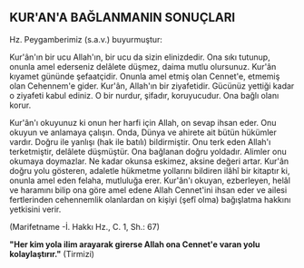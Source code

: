 ## KUR'AN'A BAĞLANMANIN SONUÇLARI

Hz. Peygamberimiz (s.a.v.) buyurmuştur:

Kur'ân'ın bir ucu Allah'ın, bir ucu da sizin elinizdedir. Ona sıkı tutunup, onunla amel ederseniz delâlete düşmez, daima mutlu olursunuz. Kur'ân kıyamet gününde şefaatçidir. Onunla amel etmiş olan Cennet'e, etmemiş olan Cehennem'e gider. Kur'ân, Allah'ın bir ziyafetidir. Gü­cünüz yettiği kadar o ziyafeti kabul ediniz. O bir nurdur, şifadır, koruyucudur. Ona bağlı ola­nı korur.

Kur'ân'ı okuyunuz ki onun her harfi için Allah, on sevap ihsan eder. Onu okuyun ve anlamaya çalışın. Onda, Dünya ve ahirete ait bü­tün hükümler vardır. Doğru ile yanlışı (hak ile batılı) bildirmiştir. Onu terk eden Allah'ı terketmiştir, delâlete düşmüştür. Ona bağlanan doğru yoldadır. Alimler onu okumaya doymaz­lar. Ne kadar okunsa eskimez, aksine değeri ar­tar. Kur'ân doğru yolu gösteren, adaletle hük­metme yollarını bildiren ilâhî bir kitaptır ki, onunla amel eden felaha, mutluluğa erer. Kur'­ân'ı okuyan, ezberleyen, helâl ve haramını bilip ona göre amel edene Allah Cennet'ini ihsan eder ve ailesi fertlerinden cehennemlik olanlardan on kişiyi (şefî olma) bağışlatma hakkını yetkisi­ni verir.

(Marifetname -İ. Hakkı Hz., C. 1, Sh.: 67)

**"Her kim yola ilim arayarak girerse Allah ona Cennet'e varan yolu kolaylaştırır."**
(Tirmizi)
